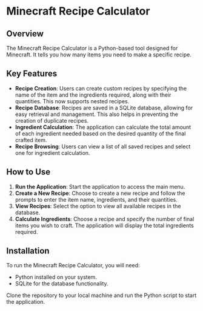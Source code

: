# Minecraft Recipe Calculator

## Overview
The Minecraft Recipe Calculator is a Python-based tool designed for Minecraft. It tells you how many items you need to make a specific recipe.

## Key Features
- **Recipe Creation**: Users can create custom recipes by specifying the name of the item and the ingredients required, along with their quantities. This now supports nested recipes.
- **Recipe Database**: Recipes are saved in a SQLite database, allowing for easy retrieval and management. This also helps in preventing the creation of duplicate recipes.
- **Ingredient Calculation**: The application can calculate the total amount of each ingredient needed based on the desired quantity of the final crafted item.
- **Recipe Browsing**: Users can view a list of all saved recipes and select one for ingredient calculation.

## How to Use
1. **Run the Application**: Start the application to access the main menu.
2. **Create a New Recipe**: Choose to create a new recipe and follow the prompts to enter the item name, ingredients, and their quantities.
3. **View Recipes**: Select the option to view all available recipes in the database.
4. **Calculate Ingredients**: Choose a recipe and specify the number of final items you wish to craft. The application will display the total ingredients required.

## Installation
To run the Minecraft Recipe Calculator, you will need:
- Python installed on your system.
- SQLite for the database functionality.

Clone the repository to your local machine and run the Python script to start the application.
